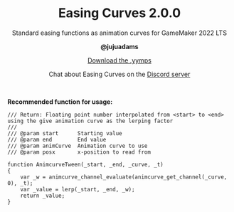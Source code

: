 <h1 align="center">Easing Curves 2.0.0</h1>

<p align="center">Standard easing functions as animation curves for GameMaker 2022 LTS</p>

<p align="center"><b>@jujuadams</b></p>

<p align="center"><a href="https://github.com/JujuAdams/Easing-Curves/releases/tag/2.0.0">Download the .yymps</a></p>
<p align="center">Chat about Easing Curves on the <a href="https://discord.gg/8krYCqr">Discord server</a></p>

&nbsp;

**Recommended function for usage:**
```
/// Return: Floating point number interpolated from <start> to <end> using the give animation curve as the lerping factor
/// 
/// @param start      Starting value
/// @param end        End value
/// @param animCurve  Animation curve to use
/// @param posx       x-position to read from

function AnimcurveTween(_start, _end, _curve, _t)
{
    var _w = animcurve_channel_evaluate(animcurve_get_channel(_curve, 0), _t);
    var _value = lerp(_start, _end, _w);
    return _value;
}
```